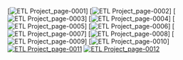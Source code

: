 [![ETL Project_page-0001](https://user-images.githubusercontent.com/110159876/195978130-ff62ec3a-fc73-4e2b-8c96-0da935c1faf5.jpg)]
[![ETL Project_page-0002](https://user-images.githubusercontent.com/110159876/195978135-1ae7fabd-3496-40e6-8c92-cfdbc9542668.jpg)]
[![ETL Project_page-0003](https://user-images.githubusercontent.com/110159876/195978137-865b4cd8-2ed2-466e-8ac2-f7adafba2cbb.jpg)]
[![ETL Project_page-0004](https://user-images.githubusercontent.com/110159876/195978139-f12ee73d-f31a-4790-873a-f0195f896b15.jpg)]
[![ETL Project_page-0005](https://user-images.githubusercontent.com/110159876/195978143-4c9e4613-281f-4aaf-a12d-6e62141abf0a.jpg)]
[![ETL Project_page-0006](https://user-images.githubusercontent.com/110159876/195978147-70a8d081-bef9-4def-98f7-7d0a0ab07f11.jpg)]
[![ETL Project_page-0007](https://user-images.githubusercontent.com/110159876/195978149-459c2e8f-40ce-4c7b-8508-85210683f63e.jpg)]
[![ETL Project_page-0008](https://user-images.githubusercontent.com/110159876/195978151-624cae0d-a54d-49d5-ae46-e0252556e090.jpg)]
[![ETL Project_page-0009](https://user-images.githubusercontent.com/110159876/195978154-888b7d75-0f9c-4c93-afc6-db21e2a3f42f.jpg)]
[![ETL Project_page-0010](https://user-images.githubusercontent.com/110159876/195978155-d024349b-8933-4435-879f-148d79445c0a.jpg)]
[![ETL Project_page-0011](https://user-images.githubusercontent.com/110159876/195978156-3282aaca-e02d-4450-a92e-9ff46e669569.jpg)](https://app.powerbi.com/view?r=eyJrIjoiOGI3ODk3ODAtYWViMC00ODgzLWE1MWMtOWY4MDIzZGNlMzRlIiwidCI6IjM0ODViOTYzLTgyYmEtNGE2Zi04MTBmLWI1Y2MyMjZmZjg5OCIsImMiOjEwfQ%3D%3D)
[![ETL Project_page-0012](https://user-images.githubusercontent.com/110159876/195978157-ecdbde61-df43-4fc2-a7f7-0f0d81e82637.jpg)](https://github.com/isa96/etl_project/results/transaction_forecast.ipynb)
